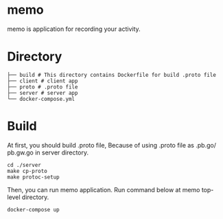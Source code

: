# memo

memo is application for recording your activity.

# Directory

```
├── build # This directory contains Dockerfile for build .proto file  
├── client # client app  
├── proto # .proto file  
├── server # server app  
└── docker-compose.yml
```

# Build

At first, you should build .proto file, Because of using .proto file as .pb.go/ pb.gw.go in server directory.

```
cd ./server
make cp-proto
make protoc-setup
```

Then, you can run memo application. Run command below at memo top-level directory.

```
docker-compose up
```
